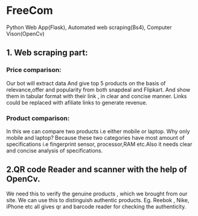 # FreeCom
Python Web App(Flask), Automated web scraping(Bs4), Computer Vison(OpenCv)

## 1. Web scraping part:

### Price comparison:
Our bot will extract data 
And give top 5 products on the basis of relevance,offer and popularity from both snapdeal and Flipkart.
And show them in tabular format with their link , in clear and concise manner.
Links could be replaced with afiliate links to generate revenue.

### Product comparison:
In this we can compare two products i.e either mobile or laptop.
Why only mobile and laptop?
Because these two categories have most amount of specifications i.e fingerprint sensor, processor,RAM etc.Also it needs clear and concise analysis of specifications.

## 2.QR code Reader and scanner with the help of OpenCv.

We need this to verify the genuine products , which we brought from our site.
We can use this to distinguish authentic products.
Eg. Reebok , Nike, iPhone etc all gives qr and barcode reader for checking the authenticity.
